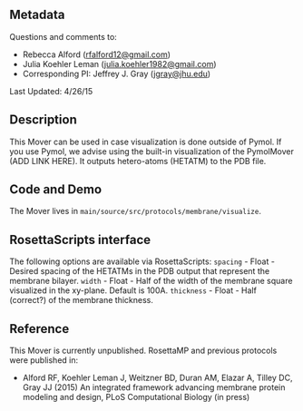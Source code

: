 ## Metadata

Questions and comments to:

- Rebecca Alford (rfalford12@gmail.com)
- Julia Koehler Leman (julia.koehler1982@gmail.com)
- Corresponding PI: Jeffrey J. Gray (jgray@jhu.edu)

Last Updated: 4/26/15

## Description

This Mover can be used in case visualization is done outside of Pymol. If you use Pymol, we advise using the built-in visualization of the PymolMover (ADD LINK HERE). It outputs hetero-atoms (HETATM) to the PDB file.

## Code and Demo

The Mover lives in `main/source/src/protocols/membrane/visualize`.

## RosettaScripts interface

The following options are available via RosettaScripts:
`spacing` - Float - Desired spacing of the HETATMs in the PDB output that represent the membrane bilayer.
`width` - Float - Half of the width of the membrane square visualized in the xy-plane. Default is 100A.
`thickness` - Float - Half (correct?) of the membrane thickness.

## Reference
This Mover is currently unpublished. RosettaMP and previous protocols were published in:

* Alford RF, Koehler Leman J, Weitzner BD, Duran AM, Elazar A, Tilley DC, Gray JJ (2015) An integrated framework advancing membrane protein modeling and design, PLoS Computational Biology (in press)
